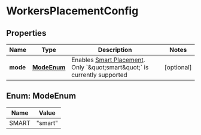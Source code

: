 

# WorkersPlacementConfig


## Properties

| Name | Type | Description | Notes |
|------------ | ------------- | ------------- | -------------|
|**mode** | [**ModeEnum**](#ModeEnum) | Enables [Smart Placement](https://developers.cloudflare.com/workers/configuration/smart-placement). Only &#x60;\&quot;smart\&quot;&#x60; is currently supported |  [optional] |



## Enum: ModeEnum

| Name | Value |
|---- | -----|
| SMART | &quot;smart&quot; |



